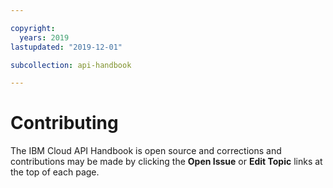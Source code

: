 ```yaml
---

copyright:
  years: 2019
lastupdated: "2019-12-01"

subcollection: api-handbook

---
```


# Contributing

The IBM Cloud API Handbook is open source and corrections and contributions may be made by clicking
the **Open Issue** or **Edit Topic** links at the top of each page.
